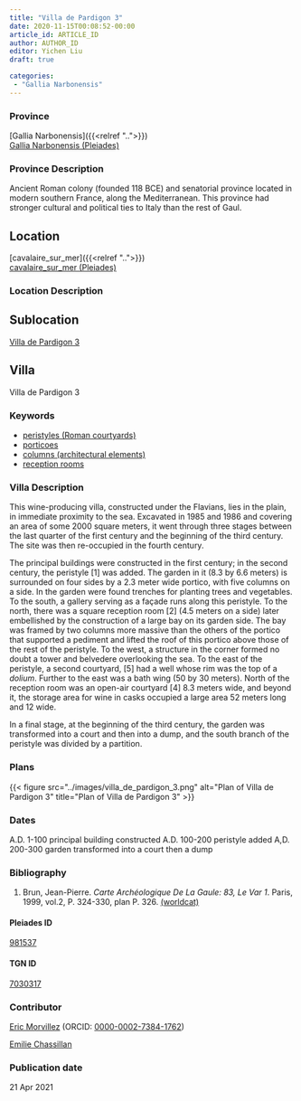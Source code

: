 ```yaml
---
title: "Villa de Pardigon 3"
date: 2020-11-15T00:08:52-00:00
article_id: ARTICLE_ID
author: AUTHOR_ID
editor: Yichen Liu
draft: true

categories:
 - "Gallia Narbonensis"
---
```


### Province

[Gallia Narbonensis]({{<relref "..">}}) \
[Gallia Narbonensis (Pleiades)](https://pleiades.stoa.org/places/981537)

### Province Description

Ancient Roman colony (founded 118 BCE) and senatorial province located in modern southern France, along the Mediterranean. This province had stronger cultural and political ties to Italy than the rest of Gaul.

## Location

[cavalaire_sur_mer]({{<relref "..">}}) \
[cavalaire_sur_mer (Pleiades)](https://pleiades.stoa.org/places/157901)

### Location Description

<!--### Location Description-->

<!-- LEAVE THIS BLANK FOR NOW -->

## Sublocation

[Villa de Pardigon 3](#)

<!--### Sublocation Description-->

<!-- DESCRIPTION -->

## Villa

Villa de Pardigon 3



### Keywords
- [peristyles (Roman courtyards)](http://vocab.getty.edu/page/aat/300004029)
- [porticoes](http://vocab.getty.edu/page/aat/300004145)
- [columns (architectural elements)](http://vocab.getty.edu/page/aat/300001571)
- [reception rooms](http://vocab.getty.edu/page/aat/300077176)






### Villa Description

This wine-producing villa, constructed under the Flavians, lies in the plain, in immediate proximity to the sea.  Excavated in 1985 and 1986 and covering an area of some 2000 square meters, it went through three stages between the last quarter of the first century and the beginning of the third century.  The site was then re-occupied in the fourth century.

The principal buildings were constructed in the first century; in the second century, the peristyle [1] was added.  The garden in it (8.3 by 6.6 meters) is surrounded on four sides by a 2.3 meter wide portico, with five columns on a side.  In the garden were found trenches for planting trees and vegetables. To the south, a gallery serving as a façade runs along this peristyle.  To the north, there was a square reception room [2] (4.5 meters on a side) later embellished by the construction of a large bay on its garden side.  The bay was framed by two columns more massive than the others of the portico that supported a pediment and lifted the roof of this portico above those of the rest of the peristyle.  To the west, a structure in the corner formed no doubt a tower and belvedere overlooking the sea.  To the east of the peristyle, a second courtyard, [5] had a well whose rim was the top of a *dolium*.  Further to the east was a bath wing (50 by 30 meters). North of the reception room was an open-air courtyard [4] 8.3 meters wide, and beyond it, the storage area for wine in casks occupied a large area 52 meters long and 12 wide.

In a final stage, at the beginning of the third century, the garden was transformed into a court and then into a dump, and the south branch of the peristyle was divided by a partition.




### Plans


{{< figure src="../images/villa_de_pardigon_3.png" alt="Plan of Villa de Pardigon 3" title="Plan of Villa de Pardigon 3" >}}



### Dates

A.D. 1-100 principal building constructed
A.D. 100-200 peristyle added
A,D. 200-300 garden transformed into a court then a dump



### Bibliography

1.  Brun, Jean-Pierre. *Carte Archéologique De La Gaule: 83, Le Var 1*. Paris, 1999, vol.2, P. 324-330, plan P. 326. [(worldcat)](http://www.worldcat.org/oclc/1074683092)


#### Pleiades ID

[981537](https://pleiades.stoa.org/places/981537)

#### TGN ID

[7030317](http://vocab.getty.edu/page/tgn/7030317)


### Contributor

[Eric Morvillez](link) (ORCID: [0000-0002-7384-1762](https://orcid.org/0000-0002-7384-1762))

[Emilie Chassillan](link)
### Publication date


21 Apr 2021

<!--### Related articles-->

<!-- Links to other related articles. Leave blank for now -->